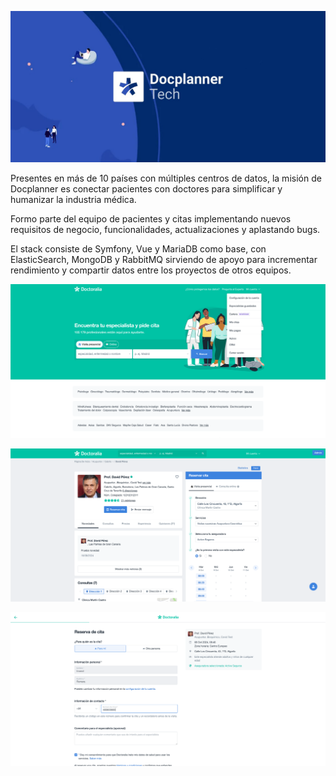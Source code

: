 ![Docplanner](/content/projects/dp.jpg)

Presentes en más de 10 países con múltiples centros de datos, la misión de Docplanner es conectar pacientes con doctores para simplificar y humanizar la industria médica.

Formo parte del equipo de pacientes y citas implementando nuevos requisitos de negocio, funcionalidades, actualizaciones y aplastando bugs.

El stack consiste de Symfony, Vue y MariaDB como base, con ElasticSearch, MongoDB y RabbitMQ sirviendo de apoyo para incrementar rendimiento y compartir datos entre los proyectos de otros equipos.

![Landing](/content/projects/dp-landing.png)

![Perfil Doctor](/content/projects/dp-profile.png)

![Flujo Citas](/content/projects/dp-booking.png)

